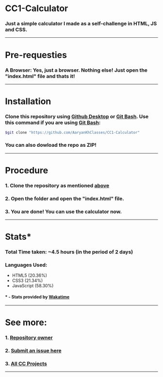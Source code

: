 # CC1-Calculator
### Just a simple calculator I made as a self-challenge in HTML, JS and CSS.
---
# Pre-requesties
### A Browser: Yes, just a browser. Nothing else! Just open the "index.html" file and thats it!
---
# Installation
### Clone this repository using [Github Desktop] or [Git Bash]. Use this command if you are using [Git Bash]:
```sh
$git clone "https://github.com/AaryanKhClasses/CC1-Calculator"
```
### You can also dowload the repo as ZIP!
---
# Procedure
### 1. Clone the repository as mentioned [above]
### 2. Open the folder and open the "index.html" file.
### 3. You are done! You can use the calculator now.
---
# Stats*
### **Total Time taken:** ~4.5 hours (in the period of 2 days)
### **Languages Used:**
- HTML5 (20.36%)
- CSS3 (21.34%)
- JavaScript (58.30%)

#### * - Stats provided by [Wakatime]
---
# See more:
### 1. [Repository owner]
### 2. [Submit an issue here]
### 3. [All CC Projects]
---
[Github Desktop]:https://desktop.github.com
[Git Bash]:https://git-scm.com
[above]:https://github.com/AaryanKhClasses/CC1-Calculator#installation
[Wakatime]:https://wakatime.com
[Repository owner]:https://github.com/AaryanKhClasses
[Submit an issue here]:https://github.com/AaryanKhClasses/CC1-Calculator/issues
[All CC Projects]:https://github.com/AaryanKhClasses?tab=repositories&q=cc